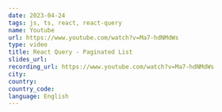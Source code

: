 ```yaml
---
date: 2023-04-24
tags: js, ts, react, react-query
name: Youtube
url: https://www.youtube.com/watch?v=Ma7-hdNMdWs
type: video
title: React Query - Paginated List
slides_url:
recording_url: https://www.youtube.com/watch?v=Ma7-hdNMdWs
city:
country:
country_code:
language: English
---
```

